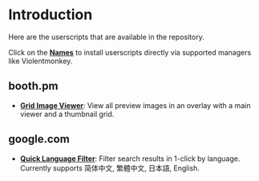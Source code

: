 # Introduction

Here are the userscripts that are available in the repository.

Click on the <ins>**Names**</ins> to install userscripts directly via supported managers like Violentmonkey.

## booth.pm

- **[Grid Image Viewer](https://github.com/Elypha/userscript/raw/refs/heads/master/src/booth.pm-GridImageViewer.user.js)**: View all preview images in an overlay with a main viewer and a thumbnail grid.


## google.com

- **[Quick Language Filter](https://github.com/Elypha/userscript/raw/refs/heads/master/src/google.com-QuickLanguageFilter.user.js)**: Filter search results in 1-click by language. Currently supports 简体中文, 繁體中文, 日本語, English.
